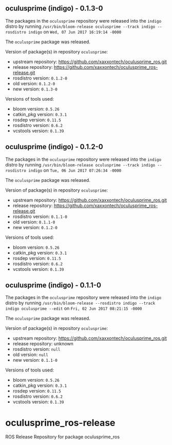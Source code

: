 ## oculusprime (indigo) - 0.1.3-0

The packages in the `oculusprime` repository were released into the `indigo` distro by running `/usr/bin/bloom-release oculusprime --track indigo --rosdistro indigo` on `Wed, 07 Jun 2017 16:19:14 -0000`

The `oculusprime` package was released.

Version of package(s) in repository `oculusprime`:

- upstream repository: https://github.com/xaxxontech/oculusprime_ros.git
- release repository: https://github.com/xaxxontech/oculusprime_ros-release.git
- rosdistro version: `0.1.2-0`
- old version: `0.1.2-0`
- new version: `0.1.3-0`

Versions of tools used:

- bloom version: `0.5.26`
- catkin_pkg version: `0.3.1`
- rosdep version: `0.11.5`
- rosdistro version: `0.6.2`
- vcstools version: `0.1.39`


## oculusprime (indigo) - 0.1.2-0

The packages in the `oculusprime` repository were released into the `indigo` distro by running `/usr/bin/bloom-release oculusprime --track indigo --rosdistro indigo` on `Tue, 06 Jun 2017 07:26:34 -0000`

The `oculusprime` package was released.

Version of package(s) in repository `oculusprime`:

- upstream repository: https://github.com/xaxxontech/oculusprime_ros.git
- release repository: https://github.com/xaxxontech/oculusprime_ros-release.git
- rosdistro version: `0.1.1-0`
- old version: `0.1.1-0`
- new version: `0.1.2-0`

Versions of tools used:

- bloom version: `0.5.26`
- catkin_pkg version: `0.3.1`
- rosdep version: `0.11.5`
- rosdistro version: `0.6.2`
- vcstools version: `0.1.39`


## oculusprime (indigo) - 0.1.1-0

The packages in the `oculusprime` repository were released into the `indigo` distro by running `/usr/bin/bloom-release --rosdistro indigo --track indigo oculusprime --edit` on `Fri, 02 Jun 2017 08:21:15 -0000`

The `oculusprime` package was released.

Version of package(s) in repository `oculusprime`:

- upstream repository: https://github.com/xaxxontech/oculusprime_ros.git
- release repository: unknown
- rosdistro version: `null`
- old version: `null`
- new version: `0.1.1-0`

Versions of tools used:

- bloom version: `0.5.26`
- catkin_pkg version: `0.3.1`
- rosdep version: `0.11.5`
- rosdistro version: `0.6.2`
- vcstools version: `0.1.39`


# oculusprime_ros-release
ROS Release Repository for package oculusprime_ros
